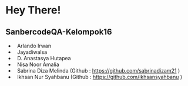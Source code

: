 <h1> Hey There! </h1>
<h2> SanbercodeQA-Kelompok16 </h2>


- &nbsp; Arlando Irwan
- &nbsp; Jayadiwalsa
- &nbsp; D. Anastasya Hutapea
- &nbsp; Nisa Noor Amalia
- &nbsp; Sabrina Diza Melinda (Github : https://github.com/sabrinadizam21 )
- &nbsp; Ikhsan Nur Syahbanu (Github : https://github.com/ikhsansyahbanu )
